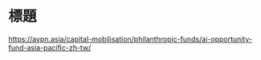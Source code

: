 # 標題

https://avpn.asia/capital-mobilisation/philanthropic-funds/ai-opportunity-fund-asia-pacific-zh-tw/